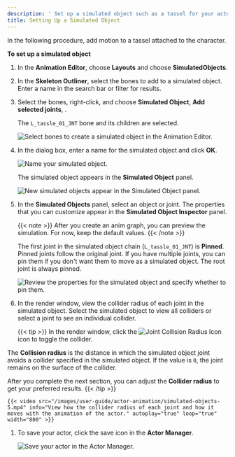 ```yaml
---
description: ' Set up a simulated object such as a tassel for your actor in Open 3D Engine. '
title: Setting Up a Simulated Object
---
```


In the following procedure, add motion to a tassel attached to the character.

**To set up a simulated object**

1. In the **Animation Editor**, choose **Layouts** and choose **SimulatedObjects**.

1. In the **Skeleton Outliner**, select the bones to add to a simulated object. Enter a name in the search bar or filter for results.

1. Select the bones, right-click, and choose **Simulated Object**, **Add selected joints**, **<New simulated object>**.

    The `L_tassle_01_JNT` bone and its children are selected.

    ![Select bones to create a simulated object in the Animation Editor.](/images/user-guide/actor-animation/simulated-objects-1.png)

1. In the dialog box, enter a name for the simulated object and click **OK**.

    ![Name your simulated object.](/images/user-guide/actor-animation/simulated-objects-2.png)

    The simulated object appears in the **Simulated Object** panel.

    ![New simulated objects appear in the Simulated Object panel.](/images/user-guide/actor-animation/simulated-objects-3.png)

1. In the **Simulated Objects** panel, select an object or joint. The properties that you can customize appear in the **Simulated Object Inspector** panel.

    {{< note >}}
After you create an anim graph, you can preview the simulation. For now, keep the default values.
{{< /note >}}

    The first joint in the simulated object chain \(`L_tassle_01_JNT`\) is **Pinned**. Pinned joints follow the original joint. If you have multiple joints, you can pin them if you don't want them to move as a simulated object. The root joint is always pinned.

    ![Review the properties for the simulated object and specify whether to pin them.](/images/user-guide/actor-animation/simulated-objects-4.gif)

1. In the render window, view the collider radius of each joint in the simulated object. Select the simulated object to view all colliders or select a joint to see an individual collider.

    {{< tip >}}
In the render window, click the ![Joint Collision Radius Icon](/images/user-guide/actor-animation/simulated-objects-5.png) icon to toggle the collider.

The **Collision radius** is the distance in which the simulated object joint avoids a collider specified in the simulated object. If the value is `0`, the joint remains on the surface of the collider.

After you complete the next section, you can adjust the **Collider radius** to get your preferred results.
    {{< /tip >}}

    {{< video src="/images/user-guide/actor-animation/simulated-objects-5.mp4" info="View how the collider radius of each joint and how it moves with the animation of the actor." autoplay="true" loop="true" width="800" >}}

1. To save your actor, click the save icon in the **Actor Manager**.

    ![Save your actor in the Actor Manager.](/images/user-guide/actor-animation/simulated-objects-6.png)
